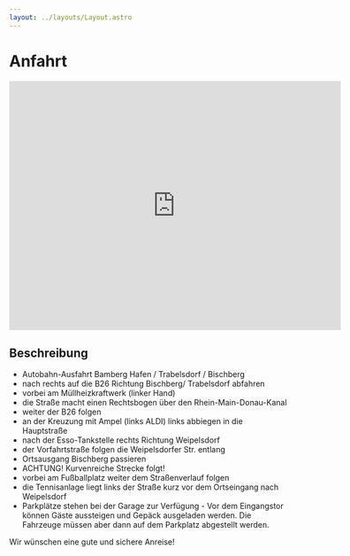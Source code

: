 ```yaml
---
layout: ../layouts/Layout.astro
---
```


# Anfahrt

<iframe class="map"
  src="https://www.google.com/maps/embed?pb=!1m18!1m12!1m3!1d2379.3628237348003!2d10.81495408603627!3d49.9015446972844!2m3!1f0!2f0!3f0!3m2!1i1024!2i768!4f13.1!3m3!1m2!1s0x47a23cf3bb07ded1%3A0x6687034603d1c289!2sTennis-Club%20Blau-Wei%C3%9F%20Bischberg%201980%20e.%20V.!5e0!3m2!1sen!2sde!4v1701529717482!5m2!1sen!2sde"
  width="600" height="450" style="border:0;" allowfullscreen="" loading="lazy"
  referrerpolicy="no-referrer-when-downgrade"></iframe>

## Beschreibung

- Autobahn-Ausfahrt Bamberg Hafen / Trabelsdorf / Bischberg
- nach rechts auf die B26 Richtung Bischberg/ Trabelsdorf abfahren
- vorbei am Müllheizkraftwerk (linker Hand)
- die Straße macht einen Rechtsbogen über den Rhein-Main-Donau-Kanal
- weiter der B26 folgen
- an der Kreuzung mit Ampel (links ALDI) links abbiegen in die Hauptstraße
- nach der Esso-Tankstelle rechts Richtung Weipelsdorf
- der Vorfahrtstraße folgen die Weipelsdorfer Str. entlang
- Ortsausgang Bischberg passieren
- ACHTUNG! Kurvenreiche Strecke folgt!
- vorbei am Fußballplatz weiter dem Straßenverlauf folgen
- die Tennisanlage liegt links der Straße kurz vor dem Ortseingang nach Weipelsdorf
- Parkplätze stehen bei der Garage zur Verfügung - Vor dem Eingangstor können Gäste aussteigen und Gepäck ausgeladen werden.
  Die Fahrzeuge müssen aber dann auf dem Parkplatz abgestellt werden.

Wir wünschen eine gute und sichere Anreise!
